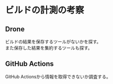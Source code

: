 # ビルドの計測の考察
## Drone
ビルドの結果を保存するツールがないかを探す。  
また保存した結果を集約するツールも探す。

## GitHub Actions
GitHub Actionsから情報を取得できないか調査する。